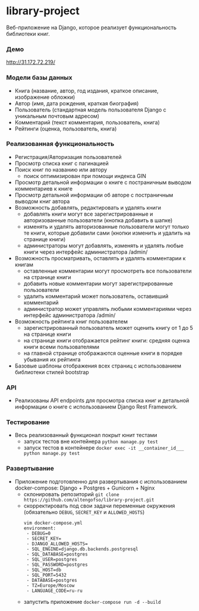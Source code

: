# library-project
Веб-приложение на Django, которое реализует функциональность библиотеки книг.

### Демо
http://31.172.72.219/

### Модели базы данных
- Книга (название, автор, год издания, краткое описание, изображение обложки)
- Автор (имя, дата рождения, краткая биография)
- Пользователь (стандартная модель пользователя Django с уникальным почтовым адресом)
- Комментарий (текст комментария, пользователь, книга)
- Рейтинги (оценка, пользователь, книга)

### Реализованная функциональность
- Регистрация/Авторизация пользователей
- Просмотр списка книг с пагинацией
- Поиск книг по названию или автору
  - поиск оптимизирован при помощи индекса GIN
- Просмотр детальной информации о книге c постраничным выводом комментариев к книге
- Просмотр детальной информации об авторе с постраничным выводом книг автора
- Возможность добавлять, редактировать и удалять книги
  - добавлять книги могут все зарегистрированные и авторизованные пользователи (кнопка добавить в шапке)
  - изменять и удалять авторизованные пользователи могут только те книги, которые добавили сами (кнопки изменить и удалить на странице книги)
  - администраторы могут добавлять, изменять и удалять любые книги через интерфейс администратора /admin/
- Возможность просматривать, оставлять и удалять комментарии к книгам
  - оставленные комментарии могут просмотреть все пользователи на странице книги
  - добавить новые комментарии могут зарегистрированные пользователи
  - удалить комментарий может пользователь, оставивший комментарий
  - администратор может управлять любыми комментариями через интерфейс администратора /admin/
- Возможность рейтинга книг пользователем
  - зарегистрированный пользователь может оценить книгу от 1 до 5 на странице книги
  - на странице книги отображается рейтинг книги: средняя оценка книги всеми пользователями
  - на главной странице отображаются оценные книги в порядке убывания их рейтинга
- Базовые шаблоны отображения всех страниц с использованием библиотеки стилей bootstrap

### API
- Реализованы API endpoints для просмотра списка книг и детальной информации о книге с использованием Django Rest Framework.

### Тестирование
- Весь реализованный функционал покрыт юнит тестами
  - запуск тестов вне контейнера ```python manage.py test```
  - запуск тестов в контейнере ```docker exec -it __container_id___ python manage.py test```

### Развертывание
- Приложение подготовленно для развертывания с использованием docker-compose: Django + Postgres + Gunicorn + Nginx
  - склонировать репозиторий ```git clone https://github.com/altengofso/library-project.git```
  - скорректировать под свои задачи переменные окружения (обязательно ```DEBUG```, ```SECRET_KEY``` и ```ALLOWED_HOSTS```)
    ```
    vim docker-compose.yml
    environment:
     - DEBUG=0
     - SECRET_KEY=
     - DJANGO_ALLOWED_HOSTS=
     - SQL_ENGINE=django.db.backends.postgresql
     - SQL_DATABASE=postgres
     - SQL_USER=postgres
     - SQL_PASSWORD=postgres
     - SQL_HOST=db
     - SQL_PORT=5432
     - DATABASE=postgres
     - TZ=Europe/Moscow
     - LANGUAGE_CODE=ru-ru
    ```
  - запустить приложение ```docker-compose run -d --build```
